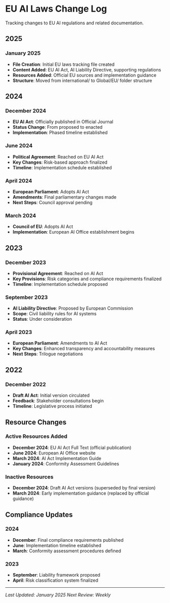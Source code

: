 # EU AI Laws Change Log

Tracking changes to EU AI regulations and related documentation.

## 2025

### January 2025
- **File Creation**: Initial EU laws tracking file created
- **Content Added**: EU AI Act, AI Liability Directive, supporting regulations
- **Resources Added**: Official EU sources and implementation guidance
- **Structure**: Moved from international/ to Global/EU/ folder structure

## 2024

### December 2024
- **EU AI Act**: Officially published in Official Journal
- **Status Change**: From proposed to enacted
- **Implementation**: Phased timeline established

### June 2024
- **Political Agreement**: Reached on EU AI Act
- **Key Changes**: Risk-based approach finalized
- **Timeline**: Implementation schedule established

### April 2024
- **European Parliament**: Adopts AI Act
- **Amendments**: Final parliamentary changes made
- **Next Steps**: Council approval pending

### March 2024
- **Council of EU**: Adopts AI Act
- **Implementation**: European AI Office establishment begins

## 2023

### December 2023
- **Provisional Agreement**: Reached on AI Act
- **Key Provisions**: Risk categories and compliance requirements finalized
- **Timeline**: Implementation schedule proposed

### September 2023
- **AI Liability Directive**: Proposed by European Commission
- **Scope**: Civil liability rules for AI systems
- **Status**: Under consideration

### April 2023
- **European Parliament**: Amendments to AI Act
- **Key Changes**: Enhanced transparency and accountability measures
- **Next Steps**: Trilogue negotiations

## 2022

### December 2022
- **Draft AI Act**: Initial version circulated
- **Feedback**: Stakeholder consultations begin
- **Timeline**: Legislative process initiated

## Resource Changes

### Active Resources Added
- **December 2024**: EU AI Act Full Text (official publication)
- **June 2024**: European AI Office website
- **March 2024**: AI Act Implementation Guide
- **January 2024**: Conformity Assessment Guidelines

### Inactive Resources
- **December 2024**: Draft AI Act versions (superseded by final version)
- **March 2024**: Early implementation guidance (replaced by official guidance)

## Compliance Updates

### 2024
- **December**: Final compliance requirements published
- **June**: Implementation timeline established
- **March**: Conformity assessment procedures defined

### 2023
- **September**: Liability framework proposed
- **April**: Risk classification system finalized

---

*Last Updated: January 2025*
*Next Review: Weekly* 